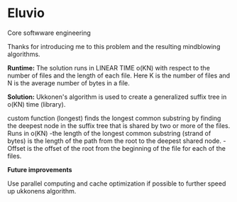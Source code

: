 # Eluvio
Core softwware engineering

Thanks for introducing me to this problem and the resulting mindblowing algorithms.

**Runtime:**
The solution runs in LINEAR TIME o(KN) with respect to the number of files and the length of each file. Here K is the number of files and N is the average number 
of bytes in a file.

**Solution:**
Ukkonen's algorithm is used to create a generalized suffix tree in o(KN) time (library).

custom function (longest) finds the longest common substring by finding the deepest node in the suffix tree that is shared by two or more of the files. Runs in o(KN)
  -the length of the longest common substring (strand of bytes) is the length of the path from the root to the deepest shared node.
  -Offset is the offset of the root from the beginning of the file for each of the files.
 
**Future improvements**

Use parallel computing and cache optimization if possible to further speed up ukkonens algorithm.

